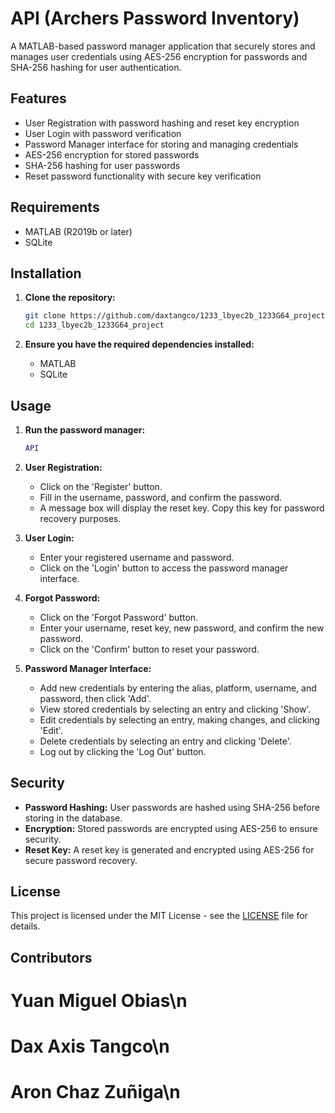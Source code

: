 # API (Archers Password Inventory)

A MATLAB-based password manager application that securely stores and manages user credentials using AES-256 encryption for passwords and SHA-256 hashing for user authentication.

## Features

- User Registration with password hashing and reset key encryption
- User Login with password verification
- Password Manager interface for storing and managing credentials
- AES-256 encryption for stored passwords
- SHA-256 hashing for user passwords
- Reset password functionality with secure key verification

## Requirements

- MATLAB (R2019b or later)
- SQLite

## Installation

1. **Clone the repository:**
    ```bash
    git clone https://github.com/daxtangco/1233_lbyec2b_1233G64_project.git
    cd 1233_lbyec2b_1233G64_project
    ```

2. **Ensure you have the required dependencies installed:**
    - MATLAB
    - SQLite

## Usage

1. **Run the password manager:**
    ```matlab
    API
    ```

2. **User Registration:**
    - Click on the 'Register' button.
    - Fill in the username, password, and confirm the password.
    - A message box will display the reset key. Copy this key for password recovery purposes.

3. **User Login:**
    - Enter your registered username and password.
    - Click on the 'Login' button to access the password manager interface.

4. **Forgot Password:**
    - Click on the 'Forgot Password' button.
    - Enter your username, reset key, new password, and confirm the new password.
    - Click on the 'Confirm' button to reset your password.

5. **Password Manager Interface:**
    - Add new credentials by entering the alias, platform, username, and password, then click 'Add'.
    - View stored credentials by selecting an entry and clicking 'Show'.
    - Edit credentials by selecting an entry, making changes, and clicking 'Edit'.
    - Delete credentials by selecting an entry and clicking 'Delete'.
    - Log out by clicking the 'Log Out' button.

## Security

- **Password Hashing:** User passwords are hashed using SHA-256 before storing in the database.
- **Encryption:** Stored passwords are encrypted using AES-256 to ensure security.
- **Reset Key:** A reset key is generated and encrypted using AES-256 for secure password recovery.

## License

This project is licensed under the MIT License - see the [LICENSE](LICENSE) file for details.

## Contributors
# Yuan Miguel Obias\n
# Dax Axis Tangco\n
# Aron Chaz Zuñiga\n

